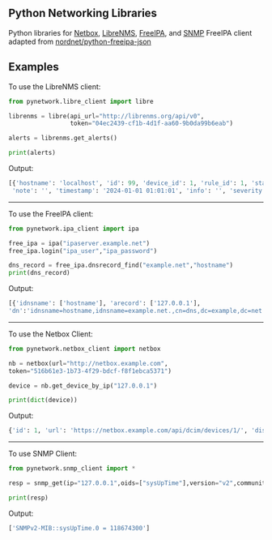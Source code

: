 
Python Networking Libraries
-----------------------
Python libraries for [Netbox](https://github.com/netbox-community/netbox), [LibreNMS](https://github.com/librenms/librenms), [FreeIPA](https://github.com/freeipa/freeipa), and [SNMP](https://github.com/lextudio/pysnmp)
FreeIPA client adapted from [nordnet/python-freeipa-json](https://github.com/nordnet/python-freeipa-json)
    
Examples
--------

To use the LibreNMS client:

```python
from pynetwork.libre_client import libre

librenms = libre(api_url="http://librenms.org/api/v0",
                 token="04ec2439-cf1b-4d1f-aa60-9b0da99b6eab")

alerts = librenms.get_alerts()

print(alerts)
```
Output:
```python
[{'hostname': 'localhost', 'id': 99, 'device_id': 1, 'rule_id': 1, 'state': 1, 'alerted': 1, 'open': 1,
 'note': '', 'timestamp': '2024-01-01 01:01:01', 'info': '', 'severity': 'critical'}]

```
--------

To use the FreeIPA client:

```python
from pynetwork.ipa_client import ipa

free_ipa = ipa("ipaserver.example.net")
free_ipa.login("ipa_user","ipa_password")

dns_record = free_ipa.dnsrecord_find("example.net","hostname")
print(dns_record)
```
Output:

```python
[{'idnsname': ['hostname'], 'arecord': ['127.0.0.1'], 
'dn':'idnsname=hostname,idnsname=example.net.,cn=dns,dc=example,dc=net'}]

```
--------
To use the Netbox Client:
```python
from pynetwork.netbox_client import netbox

nb = netbox(url="http://netbox.example.com",
token="516b61e3-1b73-4f29-bdcf-f8f1ebca5371")

device = nb.get_device_by_ip("127.0.0.1")

print(dict(device))
```
Output:
```python
{'id': 1, 'url': 'https://netbox.example.com/api/dcim/devices/1/', 'display': 'hostname', 'name': 'hostname', 'description': ''}
```
--------

To use SNMP Client:
```python
from pynetwork.snmp_client import *

resp = snmp_get(ip="127.0.0.1",oids=["sysUpTime"],version="v2",community="public",port=161)

print(resp)
```
Output:
```python
['SNMPv2-MIB::sysUpTime.0 = 118674300']
```